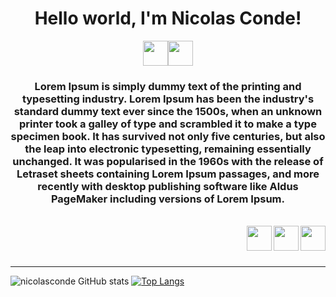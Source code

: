 <h1 align="center">Hello world, I'm Nicolas Conde!</h1>
<p align="center">
<a href="https://www.linkedin.com/in/nicolas-conde/" ><img src="https://img.icons8.com/nolan/128/linkedin-circled.png" width="40" ><a href="https://api.whatsapp.com/send?phone=5511984041727" ><img src="https://img.icons8.com/nolan/128/whatsapp.png" width="40" ></a>
</p>
<h3 align="center">Lorem Ipsum is simply dummy text of the printing and typesetting industry. Lorem Ipsum has been the industry's standard dummy text ever since the 1500s, when an unknown printer took a galley of type and scrambled it to make a type specimen book. It has survived not only five centuries, but also the leap into electronic typesetting, remaining essentially unchanged. It was popularised in the 1960s with the release of Letraset sheets containing Lorem Ipsum passages, and more recently with desktop publishing software like Aldus PageMaker including versions of Lorem Ipsum.</h3>

<br>
<a><img src="https://img.icons8.com/nolan/64/react-native.png" width="40" align="right"></a>
</a><a><img src="https://img.icons8.com/nolan/96/javascript.png" width="40" align="right"></a><a><img src="https://img.icons8.com/nolan/128/java-coffee-cup-logo.png" width="40" align="right"></a>
<br>
<br>
<br>

---

![nicolasconde GitHub stats](https://github-readme-stats.vercel.app/api?username=nicolasconde&show_icons=true&theme=radical) [![Top Langs](https://github-readme-stats.vercel.app/api/top-langs/?username=nicolasconde&layout=compact&theme=radical)](https://github.com/nicolasconde/github-readme-stats)
